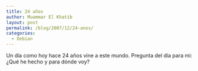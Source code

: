 ```yaml
---
title: 24 años
author: Muammar El Khatib
layout: post
permalink: /blog/2007/12/24-anos/
categories:
  - Debian
---
```

Un día como hoy hace 24 años vine a este mundo. Pregunta del día para mi: ¿Qué he hecho y para dónde voy?